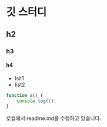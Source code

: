 # 깃 스터디
## h2
### h3
#### h4
* lsit1
* list2
```javascript
function a() {
    console.log(1);
}
```
로컬에서 readme.md를 수정하고 있습니다.
